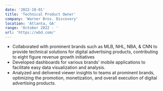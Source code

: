 ```yaml
---
date: '2022-10-01'
title: 'Technical Product Owner'
company: 'Warner Bros. Discovery'
location: 'Atlanta, GA'
range: 'October 2022 - '
url: 'https://wbd.com/'
---
```


- Collaborated with prominent brands such as MLB, NHL, NBA, & CNN to provide technical solutions for digital advertising products, contributing to eight figure revenue growth initiatives
- Developed dashboards for various brands' mobile applications to facilitate easy data visualization and analysis.
- Analyzed and delivered viewer insights to teams at prominent brands, optimizing the promotion, monetization, and overall execution of digital advertising products.
